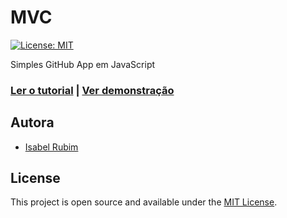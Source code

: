 # MVC
[![License: MIT](https://img.shields.io/badge/License-MIT-purple.svg)](https://opensource.org/licenses/MIT)

Simples GitHub App em JavaScript

### [Ler o tutorial](https://www.isarubim.com/construindo-um-simples-projeto-mvc-do-zero-com-javascript) | [Ver demonstração](https://mvc-isarubim.netlify.app/)

## Autora

- [Isabel Rubim](https://www.isarubim.com)

## License

This project is open source and available under the [MIT License](LICENSE).
